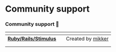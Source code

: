 # Community support

### Community support 💜 &#x20;

<table data-view="cards"><thead><tr><th></th><th></th><th></th></tr></thead><tbody><tr><td><a href="ruby-rails-stimulus.md"><strong>Ruby/Rails/Stimulus</strong></a></td><td></td><td>Created by <a href="https://gist.github.com/mikker">mikker</a></td></tr><tr><td></td><td></td><td></td></tr><tr><td></td><td></td><td></td></tr></tbody></table>
